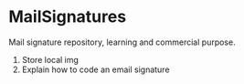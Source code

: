 # MailSignatures

Mail signature repository, learning and commercial purpose. 
1. Store local img
2. Explain how to code an email signature